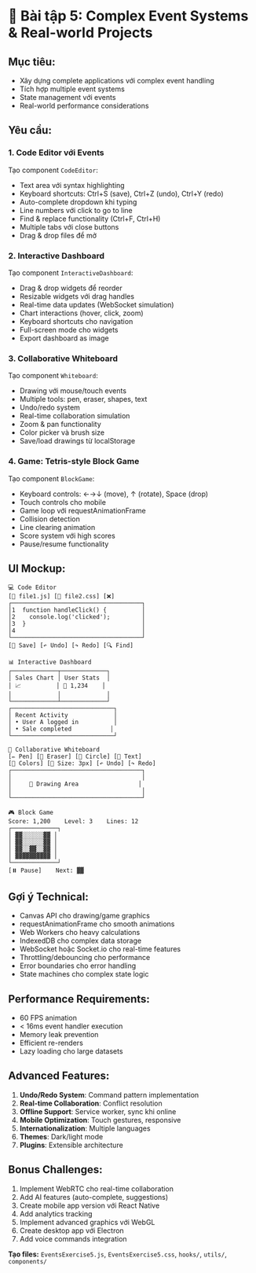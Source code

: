 # 🎯 Bài tập 5: Complex Event Systems & Real-world Projects

## **Mục tiêu:**
- Xây dựng complete applications với complex event handling
- Tích hợp multiple event systems
- State management với events
- Real-world performance considerations

## **Yêu cầu:**

### **1. Code Editor với Events**
Tạo component `CodeEditor`:
- Text area với syntax highlighting
- Keyboard shortcuts: Ctrl+S (save), Ctrl+Z (undo), Ctrl+Y (redo)
- Auto-complete dropdown khi typing
- Line numbers với click to go to line
- Find & replace functionality (Ctrl+F, Ctrl+H)
- Multiple tabs với close buttons
- Drag & drop files để mở

### **2. Interactive Dashboard**
Tạo component `InteractiveDashboard`:
- Drag & drop widgets để reorder
- Resizable widgets với drag handles
- Real-time data updates (WebSocket simulation)
- Chart interactions (hover, click, zoom)
- Keyboard shortcuts cho navigation
- Full-screen mode cho widgets
- Export dashboard as image

### **3. Collaborative Whiteboard**
Tạo component `Whiteboard`:
- Drawing với mouse/touch events
- Multiple tools: pen, eraser, shapes, text
- Undo/redo system
- Real-time collaboration simulation
- Zoom & pan functionality
- Color picker và brush size
- Save/load drawings từ localStorage

### **4. Game: Tetris-style Block Game**
Tạo component `BlockGame`:
- Keyboard controls: ←→↓ (move), ↑ (rotate), Space (drop)
- Touch controls cho mobile
- Game loop với requestAnimationFrame
- Collision detection
- Line clearing animation
- Score system với high scores
- Pause/resume functionality

## **UI Mockup:**
```
💻 Code Editor
[📁 file1.js] [📁 file2.css] [❌]
┌─────────────────────────────────────┐
│1  function handleClick() {          │
│2    console.log('clicked');         │
│3  }                                 │
│4                                    │
└─────────────────────────────────────┘
[💾 Save] [↶ Undo] [↷ Redo] [🔍 Find]

📊 Interactive Dashboard
┌─────────────┬─────────────┐
│ Sales Chart │ User Stats  │
│ 📈          │ 👥 1,234    │
│             │             │
└─────────────┴─────────────┘
┌─────────────────────────────┐
│ Recent Activity             │
│ • User A logged in          │
│ • Sale completed           │
└─────────────────────────────┘

🎨 Collaborative Whiteboard
[✏️ Pen] [🧽 Eraser] [🔵 Circle] [📝 Text]
[🎨 Colors] [📏 Size: 3px] [↶ Undo] [↷ Redo]
┌─────────────────────────────────────┐
│                                     │
│     🎨 Drawing Area                 │
│                                     │
└─────────────────────────────────────┘

🎮 Block Game
Score: 1,200    Level: 3    Lines: 12
┌─────────────┐
│ ▓▓░░░░░░▓▓ │
│ ▓▓░░░░░░▓▓ │
│ ▓▓░░▓▓░░▓▓ │
│ ▓▓▓▓▓▓▓▓▓▓ │
└─────────────┘
[⏸️ Pause]    Next: ▓▓
```

## **Gợi ý Technical:**
- Canvas API cho drawing/game graphics
- requestAnimationFrame cho smooth animations
- Web Workers cho heavy calculations
- IndexedDB cho complex data storage
- WebSocket hoặc Socket.io cho real-time features
- Throttling/debouncing cho performance
- Error boundaries cho error handling
- State machines cho complex state logic

## **Performance Requirements:**
- 60 FPS animation
- < 16ms event handler execution
- Memory leak prevention
- Efficient re-renders
- Lazy loading cho large datasets

## **Advanced Features:**
1. **Undo/Redo System**: Command pattern implementation
2. **Real-time Collaboration**: Conflict resolution
3. **Offline Support**: Service worker, sync khi online
4. **Mobile Optimization**: Touch gestures, responsive
5. **Internationalization**: Multiple languages
6. **Themes**: Dark/light mode
7. **Plugins**: Extensible architecture

## **Bonus Challenges:**
1. Implement WebRTC cho real-time collaboration
2. Add AI features (auto-complete, suggestions)
3. Create mobile app version với React Native
4. Add analytics tracking
5. Implement advanced graphics với WebGL
6. Create desktop app với Electron
7. Add voice commands integration

**Tạo files:** `EventsExercise5.js`, `EventsExercise5.css`, `hooks/`, `utils/`, `components/`
